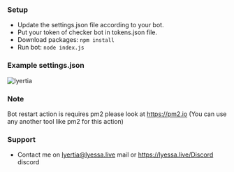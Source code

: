 ### Setup

- Update the settings.json file according to your bot.
- Put your token of checker bot in tokens.json file.
- Download packages: `npm install`
- Run bot: `node index.js`


### Example settings.json

<p align="left"> <img src="https://cdn.discordapp.com/attachments/834061021362258002/892843072084406302/unknown.png" alt="lyertia" /> </p>

### Note

Bot restart action is requires pm2 please look at https://pm2.io (You can use any another tool like pm2 for this action)


### Support

- Contact me on lyertia@lyessa.live mail or https://lyessa.live/Discord discord
